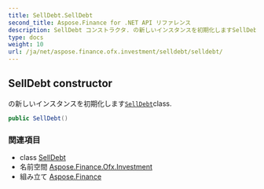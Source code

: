 ```yaml
---
title: SellDebt.SellDebt
second_title: Aspose.Finance for .NET API リファレンス
description: SellDebt コンストラクタ. の新しいインスタンスを初期化しますSellDebtclass.
type: docs
weight: 10
url: /ja/net/aspose.finance.ofx.investment/selldebt/selldebt/
---
```

## SellDebt constructor

の新しいインスタンスを初期化します[`SellDebt`](../)class.

```csharp
public SellDebt()
```

### 関連項目

* class [SellDebt](../)
* 名前空間 [Aspose.Finance.Ofx.Investment](../../selldebt/)
* 組み立て [Aspose.Finance](../../../)


